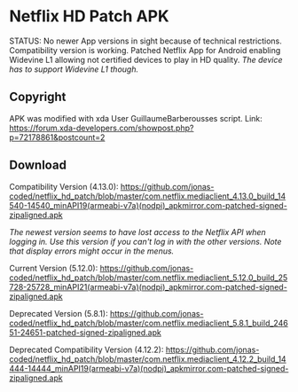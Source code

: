 # Netflix HD Patch APK
STATUS: No newer App versions in sight because of technical restrictions. Compatibility version is working.
Patched Netflix App for Android enabling Widevine L1 allowing not certified devices to play in HD quality. *The device has to support Widevine L1 though.*

## Copyright
APK was modified with xda User GuillaumeBarberousses script. Link: https://forum.xda-developers.com/showpost.php?p=72178861&postcount=2

## Download
Compatibility Version (4.13.0): https://github.com/jonas-coded/netflix_hd_patch/blob/master/com.netflix.mediaclient_4.13.0_build_14540-14540_minAPI19(armeabi-v7a)(nodpi)_apkmirror.com-patched-signed-zipaligned.apk

*The newest version seems to have lost access to the Netflix API when logging in. Use this version if you can't log in with the other versions. Note that display errors might occur in the menus.*


Current Version (5.12.0): https://github.com/jonas-coded/netflix_hd_patch/blob/master/com.netflix.mediaclient_5.12.0_build_25728-25728_minAPI21(armeabi-v7a)(nodpi)_apkmirror.com-patched-signed-zipaligned.apk

Deprecated Version (5.8.1): https://github.com/jonas-coded/netflix_hd_patch/blob/master/com.netflix.mediaclient_5.8.1_build_24651-24651-patched-signed-zipaligned.apk

Deprecated Compatibility Version (4.12.2): https://github.com/jonas-coded/netflix_hd_patch/blob/master/com.netflix.mediaclient_4.12.2_build_14444-14444_minAPI19(armeabi-v7a)(nodpi)_apkmirror.com-patched-signed-zipaligned.apk
